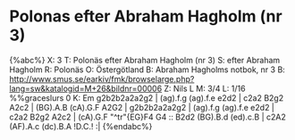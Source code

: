 # Polonas efter Abraham Hagholm (nr 3)

{%abc%}
X: 3
T: Polonäs efter Abraham Hagholm (nr 3)
S: efter Abraham Hagholm
R: Polonäs
O: Östergötland
B: Abraham Hagholms notbok, nr 3
B: http://www.smus.se/earkiv/fmk/browselarge.php?lang=sw&katalogid=M+26&bildnr=00006
Z: Nils L
M: 3/4
L: 1/16
%%graceslurs 0
K: Em
g2b2b2a2a2g2 | (ag).f.g (ag).f.e e2d2 | c2a2 B2g2 A2c2 | (BG).A.B (cA).G.F A2G2 |
g2b2b2a2a2g2 | (ag).f.g (ag).f.e e2d2 | c2a2 B2g2 A2c2 | (cA).G.F "^tr"{EG}F4 G4 ::
B2d2 (BG).B.d (ed).c.B | c2A2 (AF).A.c (dc).B.A !D.C.! :|
{%endabc%}
